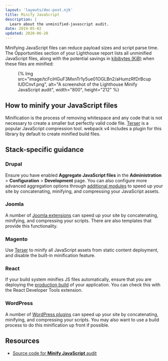 ```yaml
---
layout: 'layouts/doc-post.njk'
title: Minify JavaScript
description: |
  Learn about the unminified-javascript audit.
date: 2019-05-02
updated: 2020-06-20
---
```


Minifying JavaScript files can reduce payload sizes and script parse time.
The Opportunities section of your Lighthouse report lists
all unminified JavaScript files,
along with the potential savings in [kibibytes (KiB)](https://en.wikipedia.org/wiki/Kibibyte)
when these files are minified:

<figure>
  {% Img src="image/tcFciHGuF3MxnTr1y5ue01OGLBn2/aHumzRfDrBcuplUDCnvf.png", alt="A screenshot of the Lighthouse Minify JavaScript audit", width="800", height="212" %}
</figure>

## How to minify your JavaScript files

Minification is the process of removing whitespace and any code that is not necessary
to create a smaller but perfectly valid code file.
[Terser](https://github.com/terser-js/terser) is a popular JavaScript compression tool.
webpack v4 includes a plugin for this library by default to create minified build files.

## Stack-specific guidance

### Drupal

Ensure you have enabled **Aggregate JavaScript files** in the **Administration** &gt; **Configuration** &gt; **Development** page.
You can also configure more advanced aggregation options through
[additional modules](https://www.drupal.org/project/project_module?f%5B0%5D=&f%5B1%5D=&f%5B2%5D=im_vid_3%3A123&f%5B3%5D=&f%5B4%5D=sm_field_project_type%3Afull&f%5B5%5D=&f%5B6%5D=&text=javascript+aggregation&solrsort=iss_project_release_usage+desc&op=Search)
to speed up your site by concatenating, minifying, and compressing your JavaScript assets.

### Joomla

A number of [Joomla
extensions](https://extensions.joomla.org/instant-search/?jed_live%5Bquery%5D=performance)
can speed up your site by concatenating, minifying, and compressing your
scripts. There are also templates that provide this functionality.

### Magento

Use [Terser](https://www.npmjs.com/package/terser) to minify all JavaScript
assets from static content deployment, and disable the built-in minification
feature.

### React

If your build system minifies JS files automatically, ensure that you are
deploying the [production
build](https://reactjs.org/docs/optimizing-performance.html#use-the-production-build)
of your application. You can check this with the React Developer Tools
extension.

### WordPress

A number of [WordPress
plugins](https://wordpress.org/plugins/search/minify+javascript/) can speed up
your site by concatenating, minifying, and compressing your scripts. You may
also want to use a build process to do this minification up front if possible.

## Resources

- [Source code for **Minify JavaScript** audit](https://github.com/GoogleChrome/lighthouse/blob/main/core/audits/byte-efficiency/unminified-javascript.js)
